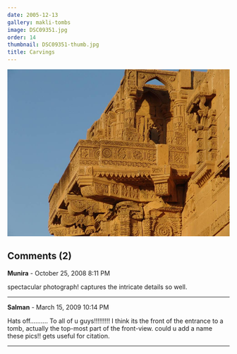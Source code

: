 ```yaml
---
date: 2005-12-13
gallery: makli-tombs
image: DSC09351.jpg
order: 14
thumbnail: DSC09351-thumb.jpg
title: Carvings
---
```


![Carvings](./DSC09351.jpg)

<div id="comments">

## Comments (2)

**Munira** - October 25, 2008  8:11 PM

spectacular photograph! captures the intricate details so well.

---

**Salman** - March 15, 2009 10:14 PM

Hats off.......... To all of u guys!!!!!!!!! I think its the front of the entrance to a tomb, actually the top-most part of the front-view. could u add a name these pics!! gets useful for citation.

---

</div>